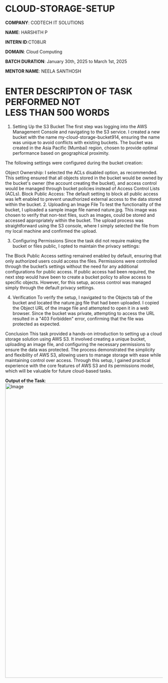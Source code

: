 # CLOUD-STORAGE-SETUP

**COMPANY**: CODTECH IT SOLUTIONS

**NAME**: HARSHITH P

**INTERN ID**:CT08IJR

**DOMAIN**: Cloud Computing

**BATCH DURATION**: January 30th, 2025 to March 1st, 2025

**MENTOR NAME**: NEELA SANTHOSH

# ENTER DESCRIPTON OF TASK PERFORMED NOT LESS THAN 500 WORDS

1. Setting Up the S3 Bucket
The first step was logging into the AWS Management Console and navigating to the S3 service. I created a new bucket with the name my-cloud-storage-bucket914, ensuring the name was unique to avoid conflicts with existing buckets. The bucket was created in the Asia Pacific (Mumbai) region, chosen to provide optimal performance based on geographical proximity.

The following settings were configured during the bucket creation:

Object Ownership: I selected the ACLs disabled option, as recommended. This setting ensured that all objects stored in the bucket would be owned by the bucket's owner (the account creating the bucket), and access control would be managed through bucket policies instead of Access Control Lists (ACLs).
Block Public Access: The default setting to block all public access was left enabled to prevent unauthorized external access to the data stored within the bucket.
2. Uploading an Image File
To test the functionality of the bucket, I uploaded a sample image file named nature.jpg. This image was chosen to verify that non-text files, such as images, could be stored and accessed appropriately within the bucket. The upload process was straightforward using the S3 console, where I simply selected the file from my local machine and confirmed the upload.

3. Configuring Permissions
Since the task did not require making the bucket or files public, I opted to maintain the privacy settings:

The Block Public Access setting remained enabled by default, ensuring that only authorized users could access the files.
Permissions were controlled through the bucket’s settings without the need for any additional configurations for public access.
If public access had been required, the next step would have been to create a bucket policy to allow access to specific objects. However, for this setup, access control was managed simply through the default privacy settings.

4. Verification
To verify the setup, I navigated to the Objects tab of the bucket and located the nature.jpg file that had been uploaded. I copied the Object URL of the image file and attempted to open it in a web browser. Since the bucket was private, attempting to access the URL resulted in a "403 Forbidden" error, confirming that the file was protected as expected.

Conclusion
This task provided a hands-on introduction to setting up a cloud storage solution using AWS S3. It involved creating a unique bucket, uploading an image file, and configuring the necessary permissions to ensure the data was protected. The process demonstrated the simplicity and flexibility of AWS S3, allowing users to manage storage with ease while maintaining control over access. Through this setup, I gained practical experience with the core features of AWS S3 and its permissions model, which will be valuable for future cloud-based tasks.

**Output of the Task**:
<img width="941" alt="Image" src="https://github.com/user-attachments/assets/d7d5055f-6f82-4991-b58b-a93436b0d854" />
